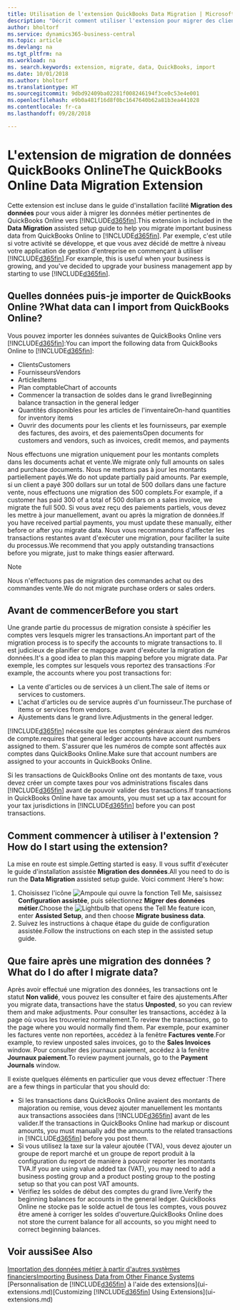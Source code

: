 ```yaml
---
title: Utilisation de l'extension QuickBooks Data Migration | Microsoft Docs
description: "Décrit comment utiliser l'extension pour migrer des clients, des fournisseurs, des articles, et des comptes de QuickBooks Online à Business Central."
author: bholtorf
ms.service: dynamics365-business-central
ms.topic: article
ms.devlang: na
ms.tgt_pltfrm: na
ms.workload: na
ms. search.keywords: extension, migrate, data, QuickBooks, import
ms.date: 10/01/2018
ms.author: bholtorf
ms.translationtype: HT
ms.sourcegitcommit: 9dbd92409ba02281f008246194f3ce0c53e4e001
ms.openlocfilehash: e9b0a481f16d8f0bc1647640b62a81b3ea441028
ms.contentlocale: fr-ca
ms.lasthandoff: 09/28/2018

---
```


# <a name="the-quickbooks-online-data-migration-extension"></a><span data-ttu-id="03a40-103">L'extension de migration de données QuickBooks Online</span><span class="sxs-lookup"><span data-stu-id="03a40-103">The QuickBooks Online Data Migration Extension</span></span>
<span data-ttu-id="03a40-104">Cette extension est incluse dans le guide d'installation facilité **Migration des données** pour vous aider à migrer les données métier pertinentes de QuickBooks Online vers [!INCLUDE[d365fin](includes/d365fin_md.md)].</span><span class="sxs-lookup"><span data-stu-id="03a40-104">This extension is included in the **Data Migration** assisted setup guide to help you migrate important business data from QuickBooks Online to [!INCLUDE[d365fin](includes/d365fin_md.md)].</span></span> <span data-ttu-id="03a40-105">Par exemple, c'est utile si votre activité se développe, et que vous avez décidé de mettre à niveau votre application de gestion d'entreprise en commençant à utiliser [!INCLUDE[d365fin](includes/d365fin_md.md)].</span><span class="sxs-lookup"><span data-stu-id="03a40-105">For example, this is useful when your business is growing, and you've decided to upgrade your business management app by starting to use [!INCLUDE[d365fin](includes/d365fin_md.md)].</span></span>

## <a name="what-data-can-i-import-from-quickbooks-online"></a><span data-ttu-id="03a40-106">Quelles données puis-je importer de QuickBooks Online ?</span><span class="sxs-lookup"><span data-stu-id="03a40-106">What data can I import from QuickBooks Online?</span></span>
<span data-ttu-id="03a40-107">Vous pouvez importer les données suivantes de QuickBooks Online vers [!INCLUDE[d365fin](includes/d365fin_md.md)]:</span><span class="sxs-lookup"><span data-stu-id="03a40-107">You can import the following data from QuickBooks Online to [!INCLUDE[d365fin](includes/d365fin_md.md)]:</span></span>  

* <span data-ttu-id="03a40-108">Clients</span><span class="sxs-lookup"><span data-stu-id="03a40-108">Customers</span></span>
* <span data-ttu-id="03a40-109">Fournisseurs</span><span class="sxs-lookup"><span data-stu-id="03a40-109">Vendors</span></span>
* <span data-ttu-id="03a40-110">Articles</span><span class="sxs-lookup"><span data-stu-id="03a40-110">Items</span></span>
* <span data-ttu-id="03a40-111">Plan comptable</span><span class="sxs-lookup"><span data-stu-id="03a40-111">Chart of accounts</span></span>
* <span data-ttu-id="03a40-112">Commencer la transaction de soldes dans le grand livre</span><span class="sxs-lookup"><span data-stu-id="03a40-112">Beginning balance transaction in the general ledger</span></span>
* <span data-ttu-id="03a40-113">Quantités disponibles pour les articles de l'inventaire</span><span class="sxs-lookup"><span data-stu-id="03a40-113">On-hand quantities for inventory items</span></span>
* <span data-ttu-id="03a40-114">Ouvrir des documents pour les clients et les fournisseurs, par exemple des factures, des avoirs, et des paiements</span><span class="sxs-lookup"><span data-stu-id="03a40-114">Open documents for customers and vendors, such as invoices, credit memos, and payments</span></span>

<span data-ttu-id="03a40-115">Nous effectuons une migration uniquement pour les montants complets dans les documents achat et vente.</span><span class="sxs-lookup"><span data-stu-id="03a40-115">We migrate only full amounts on sales and purchase documents.</span></span> <span data-ttu-id="03a40-116">Nous ne mettons pas à jour les montants partiellement payés.</span><span class="sxs-lookup"><span data-stu-id="03a40-116">We do not update partially paid amounts.</span></span> <span data-ttu-id="03a40-117">Par exemple, si un client a payé 300 dollars sur un total de 500 dollars dans une facture vente, nous effectuons une migration des 500 complets.</span><span class="sxs-lookup"><span data-stu-id="03a40-117">For example, if a customer has paid 300 of a total of 500 dollars on a sales invoice, we migrate the full 500.</span></span> <span data-ttu-id="03a40-118">Si vous avez reçu des paiements partiels, vous devez les mettre à jour manuellement, avant ou après la migration de données.</span><span class="sxs-lookup"><span data-stu-id="03a40-118">If you have received partial payments, you must update these manually, either before or after you migrate data.</span></span> <span data-ttu-id="03a40-119">Nous vous recommandons d'affecter les transactions restantes avant d'exécuter une migration, pour faciliter la suite du processus.</span><span class="sxs-lookup"><span data-stu-id="03a40-119">We recommend that you apply outstanding transactions before you migrate, just to make things easier afterward.</span></span>

> [!NOTE]  
>   <span data-ttu-id="03a40-120">Nous n'effectuons pas de migration des commandes achat ou des commandes vente.</span><span class="sxs-lookup"><span data-stu-id="03a40-120">We do not migrate purchase orders or sales orders.</span></span>

## <a name="before-you-start"></a><span data-ttu-id="03a40-121">Avant de commencer</span><span class="sxs-lookup"><span data-stu-id="03a40-121">Before you start</span></span>
<span data-ttu-id="03a40-122">Une grande partie du processus de migration consiste à spécifier les comptes vers lesquels migrer les transactions.</span><span class="sxs-lookup"><span data-stu-id="03a40-122">An important part of the migration process is to specify the accounts to migrate transactions to.</span></span> <span data-ttu-id="03a40-123">Il est judicieux de planifier ce mappage avant d'exécuter la migration de données.</span><span class="sxs-lookup"><span data-stu-id="03a40-123">It's a good idea to plan this mapping before you migrate data.</span></span> <span data-ttu-id="03a40-124">Par exemple, les comptes sur lesquels vous reportez des transactions :</span><span class="sxs-lookup"><span data-stu-id="03a40-124">For example, the accounts where you post transactions for:</span></span>  

* <span data-ttu-id="03a40-125">La vente d'articles ou de services à un client.</span><span class="sxs-lookup"><span data-stu-id="03a40-125">The sale of items or services to customers.</span></span>
* <span data-ttu-id="03a40-126">L'achat d'articles ou de service auprès d'un fournisseur.</span><span class="sxs-lookup"><span data-stu-id="03a40-126">The purchase of items or services from vendors.</span></span>  
* <span data-ttu-id="03a40-127">Ajustements dans le grand livre.</span><span class="sxs-lookup"><span data-stu-id="03a40-127">Adjustments in the general ledger.</span></span>  

[!INCLUDE[d365fin](includes/d365fin_md.md)] <span data-ttu-id="03a40-128">nécessite que les comptes généraux aient des numéros de compte.</span><span class="sxs-lookup"><span data-stu-id="03a40-128">requires that general ledger accounts have account numbers assigned to them.</span></span> <span data-ttu-id="03a40-129">S'assurer que les numéros de compte sont affectés aux comptes dans QuickBooks Online.</span><span class="sxs-lookup"><span data-stu-id="03a40-129">Make sure that account numbers are assigned to your accounts in QuickBooks Online.</span></span>

<span data-ttu-id="03a40-130">Si les transactions de QuickBooks Online ont des montants de taxe, vous devez créer un compte taxes pour vos administrations fiscales dans [!INCLUDE[d365fin](includes/d365fin_md.md)] avant de pouvoir valider des transactions.</span><span class="sxs-lookup"><span data-stu-id="03a40-130">If transactions in QuickBooks Online have tax amounts, you must set up a tax account for your tax jurisdictions in [!INCLUDE[d365fin](includes/d365fin_md.md)] before you can post transactions.</span></span>

## <a name="how-do-i-start-using-the-extension"></a><span data-ttu-id="03a40-131">Comment commencer à utiliser à l'extension ?</span><span class="sxs-lookup"><span data-stu-id="03a40-131">How do I start using the extension?</span></span>
<span data-ttu-id="03a40-132">La mise en route est simple.</span><span class="sxs-lookup"><span data-stu-id="03a40-132">Getting started is easy.</span></span> <span data-ttu-id="03a40-133">Il vous suffit d'exécuter le guide d'installation assistée **Migration des données**.</span><span class="sxs-lookup"><span data-stu-id="03a40-133">All you need to do is run the **Data Migration** assisted setup guide.</span></span> <span data-ttu-id="03a40-134">Voici comment :</span><span class="sxs-lookup"><span data-stu-id="03a40-134">Here's how:</span></span>

1. <span data-ttu-id="03a40-135">Choisissez l'icône ![Ampoule qui ouvre la fonction Tell Me](media/ui-search/search_small.png "Dites-moi ce que vous voulez faire"), saisissez **Configuration assistée**, puis sélectionnez **Migrer des données métier**.</span><span class="sxs-lookup"><span data-stu-id="03a40-135">Choose the ![Lightbulb that opens the Tell Me feature](media/ui-search/search_small.png "Tell me what you want to do") icon, enter **Assisted Setup**, and then choose **Migrate business data**.</span></span>
2. <span data-ttu-id="03a40-136">Suivez les instructions à chaque étape du guide de configuration assistée.</span><span class="sxs-lookup"><span data-stu-id="03a40-136">Follow the instructions on each step in the assisted setup guide.</span></span>

## <a name="what-do-i-do-after-i-migrate-data"></a><span data-ttu-id="03a40-137">Que faire après une migration des données ?</span><span class="sxs-lookup"><span data-stu-id="03a40-137">What do I do after I migrate data?</span></span>
<span data-ttu-id="03a40-138">Après avoir effectué une migration des données, les transactions ont le statut **Non validé**, vous pouvez les consulter et faire des ajustements.</span><span class="sxs-lookup"><span data-stu-id="03a40-138">After you migrate data, transactions have the status **Unposted**, so you can review them and make adjustments.</span></span> <span data-ttu-id="03a40-139">Pour consulter les transactions, accédez à la page où vous les trouveriez normalement.</span><span class="sxs-lookup"><span data-stu-id="03a40-139">To review the transactions, go to the page where you would normally find them.</span></span> <span data-ttu-id="03a40-140">Par exemple, pour examiner les factures vente non reportées, accédez à la fenêtre **Factures vente**.</span><span class="sxs-lookup"><span data-stu-id="03a40-140">For example, to review unposted sales invoices, go to the **Sales Invoices** window.</span></span> <span data-ttu-id="03a40-141">Pour consulter des journaux paiement, accédez à la fenêtre **Journaux paiement**.</span><span class="sxs-lookup"><span data-stu-id="03a40-141">To review payment journals, go to the **Payment Journals** window.</span></span>   

<span data-ttu-id="03a40-142">Il existe quelques éléments en particulier que vous devez effectuer :</span><span class="sxs-lookup"><span data-stu-id="03a40-142">There are a few things in particular that you should do:</span></span>

* <span data-ttu-id="03a40-143">Si les transactions dans QuickBooks Online avaient des montants de majoration ou remise, vous devez ajouter manuellement les montants aux transactions associées dans [!INCLUDE[d365fin](includes/d365fin_md.md)] avant de les valider.</span><span class="sxs-lookup"><span data-stu-id="03a40-143">If the transactions in QuickBooks Online had markup or discount amounts, you must manually add the amounts to the related transactions in [!INCLUDE[d365fin](includes/d365fin_md.md)] before you post them.</span></span>
* <span data-ttu-id="03a40-144">Si vous utilisez la taxe sur la valeur ajoutée (TVA), vous devez ajouter un groupe de report marché et un groupe de report produit à la configuration du report de manière à pouvoir reporter les montants TVA.</span><span class="sxs-lookup"><span data-stu-id="03a40-144">If you are using value added tax (VAT), you may need to add a business posting group and a product posting group to the posting setup so that you can post VAT amounts.</span></span>
* <span data-ttu-id="03a40-145">Vérifiez les soldes de début des comptes du grand livre.</span><span class="sxs-lookup"><span data-stu-id="03a40-145">Verify the beginning balances for accounts in the general ledger.</span></span> <span data-ttu-id="03a40-146">QuickBooks Online ne stocke pas le solde actuel de tous les comptes, vous pouvez être amené à corriger les soldes d'ouverture.</span><span class="sxs-lookup"><span data-stu-id="03a40-146">QuickBooks Online does not store the current balance for all accounts, so you might need to correct beginning balances.</span></span>

## <a name="see-also"></a><span data-ttu-id="03a40-147">Voir aussi</span><span class="sxs-lookup"><span data-stu-id="03a40-147">See Also</span></span>
[<span data-ttu-id="03a40-148">Importation des données métier à partir d'autres systèmes financiers</span><span class="sxs-lookup"><span data-stu-id="03a40-148">Importing Business Data from Other Finance Systems</span></span>](across-import-data-configuration-packages.md)  
<span data-ttu-id="03a40-149">[Personnalisation de [!INCLUDE[d365fin](includes/d365fin_md.md)] à l'aide des extensions](ui-extensions.md)</span><span class="sxs-lookup"><span data-stu-id="03a40-149">[Customizing [!INCLUDE[d365fin](includes/d365fin_md.md)] Using Extensions](ui-extensions.md)</span></span>  

